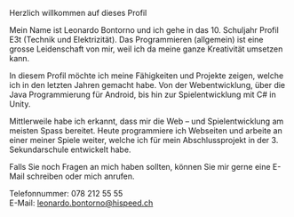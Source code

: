 Herzlich willkommen auf dieses Profil

Mein Name ist Leonardo Bontorno und ich gehe in das 10. Schuljahr Profil E3t (Technik und Elektrizität). Das Programmieren (allgemein) ist eine grosse Leidenschaft von mir, weil ich da meine ganze Kreativität umsetzen kann.

In diesem Profil möchte ich meine Fähigkeiten und Projekte zeigen, welche ich in den letzten Jahren gemacht habe. Von der Webentwicklung, über die Java Programmierung für Android, bis hin zur Spielentwicklung mit C# in Unity.

Mittlerweile habe ich erkannt, dass mir die Web – und Spielentwicklung am meisten Spass bereitet. Heute programmiere ich Webseiten und arbeite an einer meiner Spiele weiter, welche ich für mein Abschlussprojekt in der 3. Sekundarschule entwickelt habe.

Falls Sie noch Fragen an mich haben sollten, können Sie mir gerne eine E-Mail schreiben oder mich anrufen.

Telefonnummer: 078 212 55 55<br>
E-Mail: leonardo.bontorno@hispeed.ch
